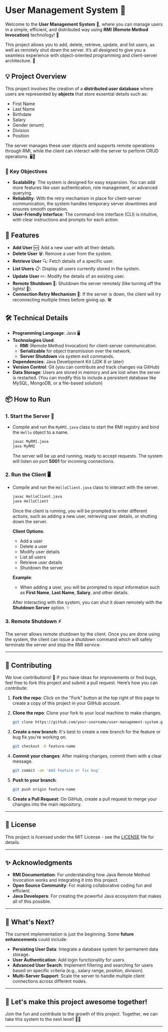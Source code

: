 # User Management System 🌟

Welcome to the **User Management System** 🎉, where you can manage users in a simple, efficient, and distributed way using **RMI (Remote Method Invocation)** technology! 🚀

This project allows you to add, delete, retrieve, update, and list users, as well as remotely shut down the server. It’s all designed to give you a seamless experience with object-oriented programming and client-server architecture. 🤖

## 💡 Project Overview

This project involves the creation of a **distributed user database** where users are represented by **objects** that store essential details such as:

- First Name
- Last Name
- Birthdate
- Salary
- Gender (enum)
- Division
- Position

The server manages these user objects and supports remote operations through RMI, while the client can interact with the server to perform CRUD operations. 🖥️📡

### 🎯 Key Objectives

- **Scalability**: The system is designed for easy expansion. You can add more features like user authentication, role management, or advanced querying.
- **Reliability**: With the retry mechanism in place for client-server communication, the system handles temporary server downtimes and ensures smooth operation.
- **User-Friendly Interface**: The command-line interface (CLI) is intuitive, with clear instructions and prompts for each action.

## 🚀 Features

- **Add User** 🆕: Add a new user with all their details.
- **Delete User** 🗑️: Remove a user from the system.
- **Retrieve User** 🔍: Fetch details of a specific user.
- **List Users** 📋: Display all users currently stored in the system.
- **Update User** ✏️: Modify the details of an existing user.
- **Remote Shutdown** 🔴: Shutdown the server remotely (like turning off the lights! 🌙).
- **Connection Retry Mechanism** 🔄: If the server is down, the client will try reconnecting multiple times before giving up. 🛠️

## 🛠️ Technical Details

- **Programming Language**: Java 🖥️
- **Technologies Used**:
  - **RMI** (Remote Method Invocation) for client-server communication.
  - **Serializable** for object transmission over the network.
  - **Server Shutdown** via system exit commands.
- **Dependencies**: Java Development Kit (JDK 8 or later)
- **Version Control**: Git (you can contribute and track changes via GitHub)
- **Data Storage**: Users are stored in memory and are lost when the server is restarted. (You can modify this to include a persistent database like MySQL, MongoDB, or a file-based solution)

## 📦 How to Run

### 1. Start the Server 🚀

- Compile and run the `MyRMI.java` class to start the RMI registry and bind the `Hello` object to a name.

  ```bash
  javac MyRMI.java
  java MyRMI
  ```

  The server will be up and running, ready to accept requests. The system will listen on port **5001** for incoming connections.

### 2. Run the Client 🖥️

- Compile and run the `HelloClient.java` class to interact with the server.

  ```bash
  javac HelloClient.java
  java HelloClient
  ```

  Once the client is running, you will be prompted to enter different actions, such as adding a new user, retrieving user details, or shutting down the server.

  **Client Options**:

  - Add a user
  - Delete a user
  - Modify user details
  - List all users
  - Retrieve user details
  - Shutdown the server

  **Example**:

  - When adding a user, you will be prompted to input information such as **First Name**, **Last Name**, **Salary**, and other details.

  After interacting with the system, you can shut it down remotely with the **Shutdown Server** option. ✨

### 3. Remote Shutdown ⚡

The server allows remote shutdown by the client. Once you are done using the system, the client can issue a shutdown command which will safely terminate the server and stop the RMI service.

---

## 🤝 Contributing

We love contributions! 🎉 If you have ideas for improvements or find bugs, feel free to fork this project and submit a pull request. Here’s how you can contribute:

1. **Fork the repo**: Click on the "Fork" button at the top right of this page to create a copy of this project in your GitHub account.
2. **Clone the repo**: Clone your fork to your local machine to make changes.

   ```bash
   git clone https://github.com/your-username/user-management-system.git
   ```

3. **Create a new branch**: It's best to create a new branch for the feature or bug fix you're working on.

   ```bash
   git checkout -b feature-name
   ```

4. **Commit your changes**: After making changes, commit them with a clear message.

   ```bash
   git commit -am 'Add feature or fix bug'
   ```

5. **Push to your branch**:

   ```bash
   git push origin feature-name
   ```

6. **Create a Pull Request**: On GitHub, create a pull request to merge your changes into the main repository.

---

## 📜 License

This project is licensed under the MIT License - see the [LICENSE](LICENSE) file for details.

---

## ✨ Acknowledgments

- **RMI Documentation**: For understanding how Java Remote Method Invocation works and integrating it into this project.
- **Open Source Community**: For making collaborative coding fun and efficient.
- **Java Developers**: For creating the powerful Java ecosystem that makes all of this possible.

---

## 🎯 What's Next?

The current implementation is just the beginning. Some **future enhancements** could include:

- **Persisting User Data**: Integrate a database system for permanent data storage.
- **User Authentication**: Add login functionality for users.
- **Advanced User Search**: Implement filtering and searching for users based on specific criteria (e.g., salary range, position, division).
- **Multi-Server Support**: Scale the server to handle multiple client connections across different nodes.

---

## 🤩 Let's make this project awesome together!

Join the fun and contribute to the growth of this project. Together, we can take this system to the next level! 🚀🎉

---

